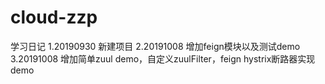 # cloud-zzp
学习日记
1.20190930 新建项目
2.20191008 增加feign模块以及测试demo
3.20191008 增加简单zuul demo，自定义zuulFilter，feign hystrix断路器实现demo
